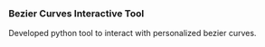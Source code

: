 ### Bezier Curves Interactive Tool 

Developed python tool to interact with personalized bezier curves. 
